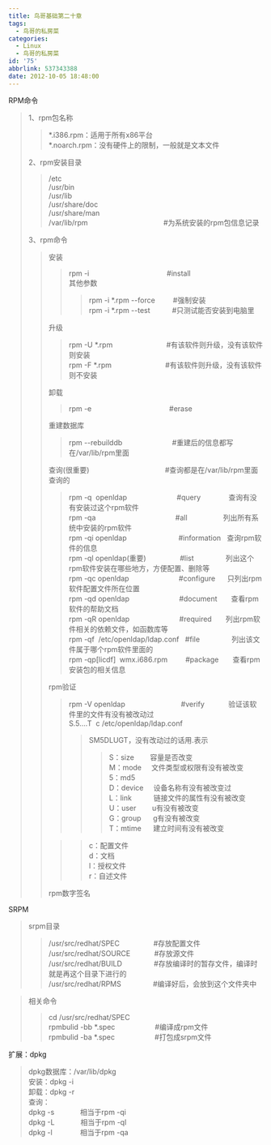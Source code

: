 ```yaml
---
title: 鸟哥基础第二十章
tags:
  - 鸟哥的私房菜
categories:
  - Linux
  - 鸟哥的私房菜
id: '75'
abbrlink: 537343388
date: 2012-10-05 18:48:00
---
```


RPM命令  

> 1、rpm包名称  
> 
> > \*.i386.rpm：适用于所有x86平台  
> > \*.noarch.rpm：没有硬件上的限制，一般就是文本文件  
> >   
> 
> 2、rpm安装目录  
> 
> > /etc  
> > /usr/bin  
> > /usr/lib  
> > /usr/share/doc  
> > /usr/share/man  
> > /var/lib/rpm                                      #为系统安装的rpm包信息记录  
> >   
> 
> 3、rpm命令  
> 
> > 安装  
> > 
> > > rpm -i                                       #install  
> > > 其他参数  
> > > 
> > > > rpm -i \*.rpm --force         #强制安装  
> > > > rpm -i \*.rpm --test           #只测试能否安装到电脑里  
> > 
> > 升级  
> > 
> > > rpm -U \*.rpm                           #有该软件则升级，没有该软件则安装  
> > > rpm -F \*.rpm                           #有该软件则升级，没有该软件则不安装
> > 
> > 卸载  
> > 
> > > rpm -e                                       #erase  
> > 
> >   
> > 重建数据库  
> > 
> > > rpm --rebuilddb                         #重建后的信息都写在/var/lib/rpm里面  
> > 
> >   
> > 查询(很重要)                                      #查询都是在/var/lib/rpm里面查询的  
> > 
> > > rpm -q  openldap                         #query              查询有没有安装过这个rpm软件  
> > > rpm -qa                                        #all                  列出所有系统中安装的rpm软件               
> > > rpm -qi openldap                          #information   查询rpm软件的信息  
> > > rpm -ql openldap(重要)                 #list                列出这个rpm软件安装在哪些地方，方便配置、删除等  
> > > rpm -qc openldap                         #configure      只列出rpm软件配置文件所在位置  
> > > rpm -qd openldap                         #document       查看rpm软件的帮助文档  
> > > rpm -qR openldap                         #required       列出rpm软件相关的依赖文件，如函数库等  
> > > rpm -qf  /etc/openldap/ldap.conf   #file                列出该文件属于哪个rpm软件里面的  
> > > rpm -qp\[licdf\]  wmx.i686.rpm         #package       查看rpm安装包的相关信息  
> > >   
> > 
> > rpm验证  
> > 
> > > rpm -V openldap                            #verify            验证该软件里的文件有没有被改动过  
> > > S.5....T  c /etc/openldap/ldap.conf  
> > > 
> > > > SM5DLUGT，没有改动过的话用.表示  
> > > > 
> > > > > S：size        容量是否改变  
> > > > > M：mode     文件类型或权限有没有被改变  
> > > > > 5：md5       
> > > > > D：device     设备名称有没有被改变过  
> > > > > L：link           链接文件的属性有没有被改变  
> > > > > U：user        u有没有被改变  
> > > > > G：group      g有没有被改变  
> > > > > T：mtime      建立时间有没有被改变  
> > 
> > > >   
> > > > c：配置文件  
> > > > d：文档  
> > > > l：授权文件  
> > > > r：自述文件  
> > > 
> > >   
> > 
> > rpm数字签名  
> >   
> >   
> >   
> >   

SRPM  

> srpm目录  
> 
> > /usr/src/redhat/SPEC                 #存放配置文件  
> > /usr/src/redhat/SOURCE            #存放源文件  
> > /usr/src/redhat/BUILD                #存放编译时的暂存文件，编译时就是再这个目录下进行的  
> > /usr/src/redhat/RPMS                #编译好后，会放到这个文件夹中  

> > >   
> 
> 相关命令  
> 
> > cd /usr/src/redhat/SPEC  
> > rpmbulid -bb \*.spec                    #编译成rpm文件  
> > rpmbulid -ba \*.spec                    #打包成srpm文件  
> >   

  
  
扩展：dpkg  

> dpkg数据库：/var/lib/dpkg  
> 安装：dpkg -i  
> 卸载：dpkg -r  
> 查询：  
> dpkg -s             相当于rpm -qi  
> dpkg -L             相当于rpm -ql  
> dpkg -l              相当于rpm -qa  
>